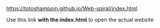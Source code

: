 https://totoshampoin.github.io/Web-spiral/index.html 

Use this link **with the index.html** to open the actual website